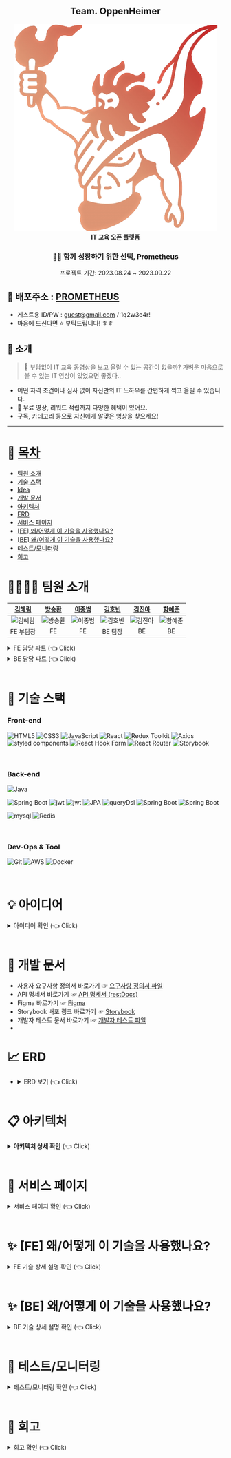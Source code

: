 <div align="center">
<h2>Team. OppenHeimer</h2>
 <a href="https://www.itprometheus.net">
 <img alt="대표 이미지" src ="/images/itprometheus-logo.png" />
 </a>   
 <br>
<b>IT 교육 오픈 플랫폼</b><br>

 <h3 align="center">🧑‍💻 함께 성장하기 위한 선택, Prometheus</h3>
 
 프로젝트 기간: 2023.08.24 ~ 2023.09.22
</div>

## 🔗 배포주소 : [PROMETHEUS](https://www.itprometheus.net) 
- 게스트용 ID/PW : guest@gmail.com / 1q2w3e4r!
- 마음에 드신다면 ⭐ 부탁드립니다! ㅎㅎ

## 🛫 소개
> 🧐 부담없이 IT 교육 동영상을 보고 올릴 수 있는 공간이 없을까?
> 가벼운 마음으로 볼 수 있는 IT 영상이 있었으면 좋겠다..

- 어떤 자격 조건이나 심사 없이 자신만의 IT 노하우를 간편하게 찍고 올릴 수 있습니다.
- 💸 무료 영상, 리워드 적립까지 다양한 혜택이 있어요.
- 구독, 카테고리 등으로 자신에게 알맞은 영상을 찾으세요!


---

# 📝 [목차](#index) <a name = "index"></a>
- [팀원 소개](#team)
- [기술 스택](#tech)
- [Idea](#idea)
- [개발 문서](#document)
- [아키텍처](#architecture)
- [ERD](#erd)
- [서비스 페이지](#outputs)
- [[FE] 왜/어떻게 이 기술을 사용했나요?](#whyfe)
- [[BE] 왜/어떻게 이 기술을 사용했나요?](#whybe)
- [테스트/모니터링](#test)
- [회고](#retrospection)

# 👨‍👨‍👧‍👧 팀원 소개 <a name = "team"></a>
|[김혜림](https://github.com/HyerimKimm)|[방승환](https://github.com/BangSeung)|[이종범](https://github.com/JB0129)|[김호빈](https://github.com/hobeen-kim)|[김진아](https://github.com/oksu01)|[함예준](https://github.com/da9dac)|
|:---:|:---:|:---:|:---:|:---:|:---:|
|![김혜림](https://avatars.githubusercontent.com/u/50258232?v=4)|![방승환](https://avatars.githubusercontent.com/u/129879667?v=4)|![이종범](https://avatars.githubusercontent.com/u/130051470?v=4)|![김호빈](https://avatars.githubusercontent.com/u/102138860?v=4)|![김진아](https://avatars.githubusercontent.com/u/117355227?v=4)|![함예준](https://avatars.githubusercontent.com/u/102796152?v=4)|
|FE 부팀장|FE|FE|BE 팀장|BE|BE|

<details>
   <summary> FE 담당 파트 (👈 Click)</summary>
<br />
  
+ **김혜림(부팀장)**
  - 사용자 인증, OAuth, 회원정보 관리 기능 구현
  - 결제 목록, 리워드 목록 무한스크롤 적용
  - React hook form 라이브러리 적용
  - 시작 페이지 구현
  - 클린 코드를 고려한 Custom hook, 재활용 컴포넌트 구현, API 로직 분리
  - 디자인 시스템, storybook 적용
  - 클라이언트 배포 관리
<Br>

+ **방승환**
  - 영상 필터기능 구현
  - 검색기능 및 자동완성 구현
  - 강의 및 채널 목록  전반 구현 및 무한스크롤 적용
  - 채널페이지 구현
<Br>

+ **이종범**
  - S3 Presign-url를 통한 이미지 및 동영상 업로드
  - 강의 문제 CRD
  - 장바구니 리스트 CRUD
  - TossPayment 라이브러리 적용
  - React-Player 라이브러리 적용, 커스텀 컨트롤러 구현, 1분 미리보기
  - 리뷰 CRUD, 필터 기능, Pagination
  - 내 강의 활성화/비활성화 기능
<Br>
</details>

<details>
   <summary>BE 담당 파트 (👈 Click)</summary>
<br />
  
+ **김호빈(팀장)**
  - AWS 아키텍처 설계 및 환경 구축
  - Git Actions CI/CD 구축
  - Logging 및 Cloudwatch 모니터링
  - API Rest docs 문서화
  - 비디오 관련 기능, 주문/결제 기능, 채널 공지사항 기능
<Br>

 + **김진아**
   - 채널 기능
   - T비디오 리뷰 기능
   - 통합 테스트(채널, 리뷰, 공지사항)
<Br>

+ **함예준**
  - 로그인 및 회원가입, OAuth (인증 및 인가 기능) 기능
  - 회원 정보 관련 CRUD 기능
  - API Rest docs 문서화
  - 통합 테스트(회원, 비디오, 인증, 주문)
<Br>
</details>
<Br>

# 🔧 기술 스택 <a name = "tech"></a>

### Front-end

<img alt="HTML5" src ="https://img.shields.io/badge/HTML5-E34F26.svg?&style=for-the-badge&logo=HTML5&logoColor=white"/> <img alt="CSS3" src ="https://img.shields.io/badge/CSS3-1572B6.svg?&style=for-the-badge&logo=CSS3&logoColor=white"/> <img alt="JavaScript" src ="https://img.shields.io/badge/JavaScript-F7DF1E.svg?&style=for-the-badge&logo=JavaScript&logoColor=white"/> <img alt="React" src ="https://img.shields.io/badge/React-61DAFB.svg?&style=for-the-badge&logo=React&logoColor=white"/> <img alt="Redux Toolkit" src ="https://img.shields.io/badge/Redux Toolkit-764ABC.svg?&style=for-the-badge&logo=Redux&logoColor=white"/> <img alt="Axios" src ="https://img.shields.io/badge/Axios-5A29E4.svg?&style=for-the-badge&logo=Axios&logoColor=white"/> <img alt="styled components" src ="https://img.shields.io/badge/styled components-DB7093.svg?&style=for-the-badge&logo=styled-components&logoColor=white"/>
<img alt="React Hook Form" src ="https://img.shields.io/badge/React Hook Form-EC5990.svg?&style=for-the-badge&logo=react%20hook%20form&logoColor=white"/> <img alt="React Router" src ="https://img.shields.io/badge/React Router-CA4245.svg?&style=for-the-badge&logo=reactrouter&logoColor=white"/>   <img alt="Storybook" src ="https://img.shields.io/badge/Storybook-FF4785.svg?&style=for-the-badge&logo=Storybook&logoColor=white"/>

<br>

### Back-end
<img alt="Java" src ="https://img.shields.io/badge/Java-007396.svg?&style=for-the-badge&logo=Java&logoColor=white"/> 

<img alt="Spring Boot" src ="https://img.shields.io/badge/Spring Boot-6DB33F.svg?&style=for-the-badge&logo=springboot&logoColor=white"/> <img alt="jwt" src ="https://img.shields.io/badge/jwt-333333.svg?&style=for-the-badge&logo=jwt&logoColor=white"/> <img alt="jwt" src ="https://img.shields.io/badge/oauth-4479A1.svg?&style=for-the-badge&logo=springsecurity&logoColor=white"/> <img alt="JPA" src ="https://img.shields.io/badge/jpa-6DB33F.svg?&style=for-the-badge&logo=jpa&logoColor=white"/> <img alt="queryDsl" src ="https://img.shields.io/badge/querydsl-4479A1.svg?&style=for-the-badge&logo=querydsl&logoColor=white"/> <img alt="Spring Boot" src ="https://img.shields.io/badge/Rest Docs-6DB33F.svg?&style=for-the-badge&logo=readthedocs&logoColor=white"/> <img alt="Spring Boot" src ="https://img.shields.io/badge/Rest Docs-6DB33F.svg?&style=for-the-badge&logo=React Router&logoColor=white"/>

<img alt="mysql" src ="https://img.shields.io/badge/mysql-4479A1.svg?&style=for-the-badge&logo=mysql&logoColor=white"/> <img alt="Redis" src ="https://img.shields.io/badge/Redis-DC382D.svg?&style=for-the-badge&logo=redis&logoColor=white"/>

<br>

### Dev-Ops & Tool
<img alt="Git" src ="https://img.shields.io/badge/Git-F05032.svg?&style=for-the-badge&logo=Git&logoColor=white"/> <img alt="AWS" src ="https://img.shields.io/badge/AWS-232F3E.svg?&style=for-the-badge&logo=amazonaws&logoColor=white"/> <img alt="Docker" src ="https://img.shields.io/badge/Docker-4479A1.svg?&style=for-the-badge&logo=Docker&logoColor=white"/>

<br>

# 💡 아이디어 <a name = "idea"></a>

<details>
   <summary> 아이디어 확인 (👈 Click)</summary>
<br />

저희는 기존 교육 동영상 플랫폼의 문제점으로 생산자와 구매자의 역할이 나눠지고 쉽게 생산자가 될 수 없다는 점에 주목했습니다. 판매를 위한 교육 영상을 업로드하기 위해서는 일정 심사를 통과해야 하거나, 양질의 동영상을 여러 개 찍은 후 하나의 강의로 묶어야 하는 등 생산자로 진입하기 위한 장벽이 높았습니다.

따라서 이를 해결하고 누구나 생산자이자 소비자가 될 수 있도록 IT 교육 오픈 플랫폼을 제공하기 위해 서비스를 기획했습니다. 그리고 무료 동영상 업로드, 리뷰 작성, 문제 풀기 등의 활동으로 쉽게 리워드를 적립하고 활용할 수 있도록 유도하여 플랫폼의 이용이 선순환될 수 있도록 하였습니다.

</details>

<br>

# 📄 개발 문서 <a name = "document"></a>

- 사용자 요구사항 정의서 바로가기 ☞ [요구사항 정의서 파일](https://1drv.ms/x/s!AjqmbzT14UKwi0P6wFF3pjN1tkgw?e=mchNti)
- API 명세서 바로가기 ☞ [API 명세서 (restDocs)](https://api.itprometheus.net)
- Figma 바로가기 ☞ [Figma](https://www.figma.com/file/PXVOZwRkw6LmWof1HUL2q1/%ED%94%84%EB%A1%9C%EB%A9%94%ED%85%8C%EC%9A%B0%EC%8A%A4-%EC%9B%B9%EC%82%AC%EC%9D%B4%ED%8A%B8-%ED%99%94%EB%A9%B4-%EC%84%A4%EA%B3%84%EC%84%9C?type=design&node-id=0-1&mode=design&t=FxvRqxuBDV44mvy0-0)
- Storybook 배포 링크 바로가기 ☞ [Storybook](https://6509249be693180105e6fcc7-tgkycquvac.chromatic.com/?path=/docs/configure-your-project--docs)
- 개발자 테스트 문서 바로가기 ☞ [개발자 테스트 파일](https://1drv.ms/x/s!AjqmbzT14UKwi0404Ht2GZMTb-oD?e=Djm5VW)
- 
    <br>

# 📈 ERD <a name = "erd"></a>

- <details>
   <summary> ERD 보기 (👈 Click)</summary>
    <br />
 
     <img alt="ERD" src ="/images/erd.png"/>
    
    </details>
    
    <br>

# 📋 아키텍처 <a name = "architecture"></a>

<details>
   <summary> <b>아키텍처 상세 확인</b> (👈 Click)</summary>
    <br />
 
 <img alt="architecture" src ="/images/architecture.png"/>

### 웹 클라이언트
- S3 버킷에 웹 서버 배포
- CloudFront 와 Route53 을 통해 라우팅, HTTPS 서버 구축, 정적 파일 캐싱

### 애플리케이션 서버
- private subnet 에 외부와 격리하여 배포, NAT instance 로 아웃바운드 통신
- Load Balancer 와 Auto Scaling Group 으로 트래픽 분산, 가용성 확보

### 데이터 베이스
- RDS(MySQL) 이중화 구성, Redis Cluster 구축
  
### CloudWatch
- API, DB 응답 시간 확인
- 에러 로그 로깅
- ASG 메모리 및 CPU, 각 요청별 응답 시간 모니터링[대시보드 바로가기](https://cloudwatch.amazonaws.com/dashboard.html?dashboard=prometheus-dashboard&context=eyJSIjoidXMtZWFzdC0xIiwiRCI6ImN3LWRiLTU4OTc5NDU0NjI0NCIsIlUiOiJ1cy1lYXN0LTFfUXd0TzZvdWxRIiwiQyI6IjEyZ2E2M2NrNDZzMHBudTZqZTI4c25tamZ2IiwiSSI6InVzLWVhc3QtMTo4YTAyZDc0YS0zOTVjLTQxOGYtYjQzMS0wODQwODdlMGZhYzciLCJNIjoiUHVibGljIn0%3D&start=PT1H&end=null)
  
### 정적 리소스 파일
- 클라이언트가 직접 s3 버킷에 업로드 (presignedUrl 활용)
- CloudFront 로 파일 캐싱

</details>

<br>

# 📸 서비스 페이지 <a name = "outputs"></a>

<details>
   <summary> 서비스 페이지 확인 (👈 Click)</summary>
<br />

|시작 페이지|로그인 페이지|
|------|---|
|<img width="400px" alt="스크린샷 2023-09-18 오전 1 39 50" src="https://github.com/codestates-seb/seb45_main_026/assets/50258232/f9fc6c00-0646-446e-8bcf-f1eb241eb335">|<img width="400px" alt="스크린샷 2023-09-14 오후 2 49 40" src="https://github.com/codestates-seb/seb45_main_026/assets/50258232/15fabf7d-a5eb-4c09-a043-13b89e0e8e13">|

|회원가입 페이지|비밀번호 찾기 페이지|
|------|---|
|<img width="400px" alt="스크린샷 2023-09-14 오후 2 50 35" src="https://github.com/codestates-seb/seb45_main_026/assets/50258232/312ce2c2-41af-4ca3-8ba5-afb202ce8a98">|<img width="400px" alt="스크린샷 2023-09-14 오후 2 59 44" src="https://github.com/codestates-seb/seb45_main_026/assets/50258232/fb0de012-39e4-4631-9481-43875c02eaa4">|

|강의 목록 페이지|강의 상세 페이지|
|------|---|
|<img width="400px" alt="스크린샷 2023-09-18 오전 1 40 25" src="https://github.com/codestates-seb/seb45_main_026/assets/50258232/f1af15bb-49c0-4fea-ba87-ed572515a645">|<img width="400px" alt="스크린샷 2023-09-14 오후 2 53 21" src="https://github.com/codestates-seb/seb45_main_026/assets/50258232/ea065f95-f823-45a9-a270-ea4a0b3f6d01">|

|문제풀기 페이지|장바구니 페이지|
|------|---|
|<img width="400px" alt="스크린샷 2023-09-14 오후 2 56 37" src="https://github.com/codestates-seb/seb45_main_026/assets/50258232/8c59c502-93d7-4ac7-9f97-626dd456002c">|<img width="400px" alt="스크린샷 2023-09-14 오후 2 56 52" src="https://github.com/codestates-seb/seb45_main_026/assets/50258232/16ddf6e1-c662-4e11-8653-4c0779d8aa3a">|

|강의 업로드 페이지|문제 업로드 페이지|
|------|---|
|<img width="400px" alt="스크린샷 2023-09-15 오전 10 50 06" src="https://github.com/codestates-seb/seb45_main_026/assets/50258232/56c17a36-2b9f-462c-a782-ac39aca70a6c">|<img width="400px" alt="스크린샷 2023-09-14 오후 2 58 13" src="https://github.com/codestates-seb/seb45_main_026/assets/50258232/b4e2c9e5-c765-45f8-a8f2-556d51785e53">|

|채널 정보 페이지|구독 목록 페이지|
|------|---|
| <img width="400px" alt="스크린샷 2023-09-18 오전 1 41 22" src="https://github.com/codestates-seb/seb45_main_026/assets/50258232/b3eca375-fd56-47aa-af5b-016e86eb9f2d"> | <img alt="스크린샷 2023-09-15 오전 10 54 46" src="https://github.com/codestates-seb/seb45_main_026/assets/50258232/78c6d642-8135-4a09-a4f2-994a1ad83db9" width="400px"> |

|리워드 조회 페이지|결제 내역 페이지|
|------|---|
| <img width="400px" alt="스크린샷 2023-09-15 오전 11 00 53" src="https://github.com/codestates-seb/seb45_main_026/assets/50258232/d4d5a5e1-33cc-47dc-adcb-5e4b639d0b71"> | <img width="400px" alt="스크린샷 2023-09-18 오전 1 53 10" src="https://github.com/codestates-seb/seb45_main_026/assets/50258232/559c481f-fe13-45e9-9be0-48d5a4130e30"> |


|정산내역 페이지|시청기록 페이지|
|------|----|
| <img width="400px" alt="스크린샷 2023-09-15 오전 11 00 53" src="https://github.com/codestates-seb/seb45_main_026/assets/50258232/76eee334-5949-4ed7-b4c7-9858358b3306"> | <img width="400px" alt="스크린샷 2023-09-18 오전 1 46 48" src="https://github.com/codestates-seb/seb45_main_026/assets/50258232/363cadf0-65c9-4957-99c7-0e612fdab52c"> |


</details>

<br>

# ✨ [FE] 왜/어떻게 이 기술을 사용했나요? <a name = "whyfe"></a>

<details>
   <summary> FE 기술 상세 설명 확인 (👈 Click)</summary>
<br />

## React Hook Form

<img src="https://github.com/codestates-seb/seb45_main_026/assets/50258232/324e45c4-c108-4f9b-b178-a84cd4119567" width="400px"/>

너무 많은 input state관리로 인한 코드의 가독성 저하와 잦은 화면 재랜더링을 해결하기 위해 사용했습니다. 
React Hook Form 은 input 입력값을 ref 형식으로 제어하여 화면의 재랜더링을 최소화하고, 
```register```, ```handleSubmit```, ```formState```, ```useWatch``` 등 다양한 메소드를 제공하여 
복잡한 유효성 검사를 간단하게 구현할 수 있도록 도와줍니다. 

## Custom Hook

<img src="https://miro.medium.com/v2/resize:fit:1400/format:webp/1*esdkRk3TTqmEkT064DL4Vg.png" width="400px"/>

반복 사용되는 로직을 재사용하기 위해 Custom Hook을 작성했습니다. 
Refresh Token을 이용한 Authorization 토큰 재발급 로직 재활용
```useLogout```, ```useLongPress``` ```useConfirm``` 등의 로직을 재활용 하기 위해 사용했습니다. 

## react-intersection-observer

<img src="https://github.com/codestates-seb/seb45_main_026/assets/50258232/700ca69d-942f-46ee-9ef1-06db78a149fb" width="400px"/>

무한 스크롤을 구현하기 위해서 사용했습니다. 
styled-component를 사용한 이번 프로젝트에서 ```useRef```나 ```addEventListener```등을 따로 설정할 필요 없이 ```useInView```로 간편하게 스크롤 바닥 감지 기능을 구현할 수 있습니다. 

## Redux Toolkit with Persistent

<img src="https://blog.dastasoft.com/_next/image?url=%2Fassets%2Fposts%2Fpreview%2Fredux-toolkit.webp&w=3840&q=75" width="400px"/>

로그인 정보, 유저 정보, 다크모드 등 UI 설정 정보, 장바구니 정보, 재생 비디오 정보 등을 전역 상태로 관리하기 위해서 Redux Toolkit을 사용했습니다. Redux Toolkit을 사용하면 Redux에서 action 생성을 따로 작성해주지 않아도 된다는 장점이 있으며, ```redux-persist```의 추가 라이브러리를 통합하여 원하는 상태 정보만 로컬스토리지에 자동으로 저장되도록 설정할 수 있습니다.

## react-player

<img alt="react-player 사용예시" src="https://github.com/codestates-seb/seb45_main_026/assets/50258232/4b763082-e28a-4a50-bea6-a0b011d8011d" width="400px"/>


기존의 video 태그에서의 기능들을 좀 더 쉽게 속성들을 접근할 수 있어서, 커스텀 컨트롤러를 만들 때 react-player에 내장된 메서드들을 사용해 기존보다 간편하고 빠르게 작업이 가능합니다.

## Storybook & Figma Token

| 다크모드/라이트모드 switch | storybook |
|-------------|---------|
| <img alt="다크모드 예시" src="https://github.com/codestates-seb/seb45_main_026/assets/50258232/21f14492-9896-4c68-85c5-b6c5b49e3388" width="350px"/> | <img src="https://github.com/codestates-seb/seb45_main_026/assets/50258232/ba50a87b-ecb0-4d8e-b1ad-fb81afeec073" width="350px"/> |

 👉🏻 <a href="https://6509249be693180105e6fcc7-tgkycquvac.chromatic.com/?path=/docs/configure-your-project--docs">storybook chromatic 배포 링크 바로가기</a>

전체 화면 디자인의 통일성을 지키고 다크모드 등 전체 UI 설정을 변경하기 위해서 Figma Token을 적용하였으며, 
재사용할 컴포넌트의 디자인을 확인하며 사용할 수 있도록 Storybook을 적용했습니다. 

## CSS keyframes

<img src="https://github.com/codestates-seb/seb45_main_026/assets/50258232/e523cbf0-198b-4de5-be55-bf1c304862ad" width="400px"/>

메인페이지의 Viewport 애니메이션과 롤링 배너, 사이드바 디자인을 위해서 styled-component에 keyframes를 적용하여 애니메이션을 구현했습니다.

## react-flicking

<img src="https://github.com/codestates-seb/seb45_main_026/assets/50258232/e0654024-4eb3-477e-9a17-1417887752dc" width="400px"/>

메인페이지 두 번째 페이지에 슬라이드 배너를 만들기 위해서 react-flicking UI 라이브러리를 적용했습니다. 

</details>

<br>

# ✨ [BE] 왜/어떻게 이 기술을 사용했나요? <a name = "whybe"></a>

<details>
   <summary> BE 기술 상세 설명 확인 (👈 Click)</summary>
<br />
 
## API 문서화
| 문서 메인 페이지 | API에 따른 상세 페이지 |
|-----|-----|
| <img width="400px" src="https://github.com/codestates-seb/seb45_main_026/assets/102796152/aa048ba0-557b-4cc9-bdb2-ea2cf0d23f8a"> | <img width="400px" src="https://github.com/codestates-seb/seb45_main_026/assets/102796152/b8509ec6-83b7-4707-8e56-9120e0c52b18"> |

Swagger 는 간단하고 빠르게 클라이언트에게 API 문서를 제공할 수 있습니다. 하지만 문서가 실제 API와 다르거나 성능을 보장 받지 못합니다.

따라서 이번 프로젝트에서는 검증된 API 의 제공과 깔끔한 API 로직 작성을 위해 Spring Rest Docs를 사용했습니다.

## OAuth
| 클라이언트 | 서버 |
|-----|---------|
| <img width="400px" src="https://github.com/codestates-seb/seb45_main_026/assets/102796152/cd733919-228b-4827-9a24-cd1564e8f22f"> | <img width="400px" src="https://github.com/codestates-seb/seb45_main_026/assets/102796152/1b0edb88-18dc-4ac1-9b4a-fe6fc3712fe7"> |

로컬 로크인 외에도 간편한 인증 방식 제공을 위해
구글, 카카오, 깃허브 로그인을 적용했습니다.

기존에 클라이언트가 OAuth 로그인을 요청하면 인증을 위한 리다이렉트 URI를 주었지만 클라이언트에게 미리 URI를 제공하여 바로 인가 코드를 전달 받아 중간에 리다이렉트 하는 과정을 생략했습니다.

## 이메일 인증 & Redis
| 이메일 전송 및 인증 | 인증된 경우 |
|-------------|---------|
| <img width="400px" src="https://github.com/codestates-seb/seb45_main_026/assets/102796152/21e36507-30c7-4337-a053-e9e85d58a20c"> | <img width="400px" src="https://github.com/codestates-seb/seb45_main_026/assets/102796152/8c8e132f-f3dc-4b3d-96a9-f58e7907655e"> |

일시적으로 인증과 관련된 정보를 저장하고 빠르게 처리하기 위해
키, 값 형태의 비정형 인메모리 데이터베이스인 Redis 를 사용했습니다.

사용자의 이메일을 키로 하고 인증 상태를 값으로 데이터를 저장한 후에 인증 코드 등으로 인증에 성공한 경우 인증 상태를 바꾸는 식으로 일시적인 인증이 필요한 경우에 적용했습니다.

## 검색기능 (Mysql fulltext)
| 데이터베이스 설정 및 인덱싱 | Full-Text Search |
|-------------|---------|
| <img width="400px" src="https://github.com/codestates-seb/seb45_main_026/assets/102796152/7e7022be-9111-404b-ae61-b28848fa74bf"> | <img width="400px" src="https://github.com/codestates-seb/seb45_main_026/assets/102796152/77271966-88ed-4e93-b95a-c3ca0f376862"> |
<br>
기존의 LIKE문은 쿼리는 문자열 패턴 매칭을 수행하여 대용량의 데이터베이스의 경우에 성능이 떨어질 수 있습니다. 따라서 텍스트 검색에 특화 되고 쉽게 사용할 수 있는 MySQL의 Full-Text 인덱스를 사용해서 검색 기능을 구현했습니다.

한글 검색에도 문제가 없는 n-gram parser를 사용하여 토큰의 값을 1로 설정해 인덱싱을 했기 때문에 최소 한 글자의 키워드로도 검색을 수행할 수 있게 했습니다.

## Querydsl
기본적인 CRUD 는 Spring Data JPA 가 기본적으로 제공해주는 CRUD 메서드 및 쿼리 메서드 기능을 사용했습니다. 하지만 GET 요청에서 원하는 조건의 데이터를 수집하기 위해서는 여러 조건이 필요합니다. 이때 쿼리문이 복잡해지기 때문에 JPQL 이나 Native Query 를 사용해야 하게 되는데, 쿼리문이 길어질 경우 오타나 문법적인 오류 등 휴먼 에러가 발생할 수 있습니다. 정적 쿼리가 아닌 이상 런타임 시점에 오류를 알 수 있게 됩니다. 따라서 위와 같은 문제를 해결하기 위해 Querydsl 을 부분적으로 사용했고 아래와 같은 이점이 있었습니다.

- Querydsl 은 컴파일 시점에 타입을 검사하기 때문에, 잘못된 필드명이나 데이터 유형 사용과 같은 오류를 빠르게 감지할 수 있습니다.
- 복잡한 조건을 기반으로 쿼리를 동적으로 생성할 수 있습니다. 이를 통해 동일한 메서드 내에서 다양한 조건 및 필터를 적용한 쿼리를 구성할 수 있습니다.
- Querydsl을 사용하면 쿼리가 실제 쿼리문처럼 작성되기 때문에 가독성이 좋습니다.

## git actions / Docker
 <img alt="gitactions" src ="/images/be/gitactions.png"/>
 
### Job 분리
 초기 git actions 는 하나의 Job 에서 모든 과정을 다 처리했습니다. 하지만 테스트가 무거워지고 그에 따라 빌드 시간이 오래 걸리면서 테스트와 빌드를 분리해야겠다는 판단이 들었습니다. git actions 의 Job 은 병렬로 실행되기 때문에 test 를 크게 4개(testA, testB, testC, buildTest) 로 나누고 각각 실행시켰습니다. 빌드 시에 API 문서화가 필요하기 때문에 ControllerTest 는 빌드 Job 에서 하도록 했습니다. 이후 모든 테스트와 빌드가 완료되면 cd Job 이 실행됩니다. 해당 Job 에서 도커를 push 하고 EC2 에서 도커 이미지를 다운로드 받아 배포하는 과정이 이루어집니다. 
 
### Caching
 `build.gradle` 파일은 자주 변경되지 않기 때문에 `actions/cache@v2` 을 통해 의존성을 캐싱해주어서 테스트 및 빌드 시간을 단축시켜주었습니다. 도커 이미지 캐싱이나 레이어 캐싱은 오히려 캐싱을 하기 위해 이미지를 불러오고 저장하는 과정이 시간이 더 걸려서 생략했습니다.
 
### Docker Image 최적화
멀티 스테이지를 생각했으나 이미 git actions 의 Job 에서 빌드와 배포가 분리되기 때문에 멀티 스테이지 빌드는 하지 않았습니다. 대신 도커 이미지 크기를 줄이기 위해 base-image 를 `openjdk:11-jre-slim` 로 변경했고, 애플리케이션의 `build.gradle` 에서 불필요한 dependency 를 제거했습니다.

### 결과
결과적으로 CICD 과정은 평균 3분 20초에서 2분으로 줄였고, 이미지 크기는 731MB 에서 296MB 로 60% 줄였습니다.

빌드 최적화 상세 내용 확인 ☞ [CI/CD](https://hobeen-kim.github.io/devops/Docker-%EC%9D%B4%EB%AF%B8%EC%A7%80-%EC%B5%9C%EC%A0%81%ED%99%94/)

## 로그 및 모니터링
ec2 배포 이후 최초 몇 번의 GET 요청은 1000ms 이상의 시간이 걸린다는 걸 확인했습니다. 그리고 배포 환경과 로컬 환경도 분명히 차이가 있기 때문에 어떤 에러가 발생하는지도 모니터링이 가능해야 했습니다. 따라서 아래와 같은 로그 전략을 세웠습니다. 
### 로그 전략
 - API 호출 시 소요되는 시간
 - Repository 클래스 호출 시 소요되는 시간
 - 비즈니스 예외를 제외한 모든 Exception
### 로그 확인
로그는 logBack 을 사용했습니다. `@Slf4j` 어노테이션으로 적용할 수 있고, 로그를 파일로 남기는 게 간단하기 때문입니다. 또한 스프링 부트는 기본적으로 SLF4J를 사용하고 Logback을 그 구현체로 선택하고 있기 때문에 스프링 내부에서 예상치 못한 에러가 발생했을 때도 함께 로그가 남는다는 장점도 있습니다.

API 로그는 `MDCLoggingFilter` 에서, Data 접근 로그는 `RepositoryLoggingAop` 에서, 에러 로그는 `GlobalExceptionHandler` 에서 남겼습니다. `log.info` 혹은 `log.error` 가 발생하면 logs 폴더에 `.log` 파일로 기록됩니다. 해당 로그는 ec2 에서 cloudwatch agent 에 의해 수집되어 log group 에 기록됩니다. 그리고 metric 을 통해 파싱한 후 필요한 값은 대시보드에 표시했습니다.

[대시보드 바로가기](https://cloudwatch.amazonaws.com/dashboard.html?dashboard=prometheus-dashboard&context=eyJSIjoidXMtZWFzdC0xIiwiRCI6ImN3LWRiLTU4OTc5NDU0NjI0NCIsIlUiOiJ1cy1lYXN0LTFfUXd0TzZvdWxRIiwiQyI6IjEyZ2E2M2NrNDZzMHBudTZqZTI4c25tamZ2IiwiSSI6InVzLWVhc3QtMTo4YTAyZDc0YS0zOTVjLTQxOGYtYjQzMS0wODQwODdlMGZhYzciLCJNIjoiUHVibGljIn0%3D&start=PT1H&end=null)

특히 대시보드를 통해 GET 요청의 응답 시간 지연은 배포 시마다 발생한다는 걸 알 수 있었고 아래의 warm up 을 하게 되는 이유가 되었습니다.

## JVM warm up
 <img alt="warmup" src ="/images/be/warmup.png"/>
 
 warmup 을 하게 된 이유는 위 그래프와 같이 특정 요청에서 1000ms 이상의 레이턴시를 발견했기 때문입니다. 처음에는 GET 요청에서 쿼리문의 조건이 많이 걸려있어서 그런가 생각했지만 실제로 DB 에서 쿼리문 실행 자체는 10ms 이 채 되지 않았습니다. 로그를 통해 확인해본 결과 오히려 애플리케이션 로직을 실행하는 데 대부분의 시간이 소요되었습니다. 따라서 JVM 의 JIT(Just-in-Time) 으로 인해 컴파일이 실시간으로 되기 때문에 발생한 문제라고 생각했습니다. 그 이유는 최초 몇 개의 요청 이후에는 정상적인 응답 시간을 반환했기 때문입니다.

처음에는 애플리케이션이 실행되면서 localhost:8080 으로 GET 위주의 메인 API 를 호출하면서 warm up 과정을 실행했습니다. 하지만 warm up 과정이 3분 이상 소요되면서 메인 로직 메서드를 호출하는 방향으로 바꾸었습니다. 그리고 스프링의 필터 부분도 warm up 하기 위해 `WarmupController` 를 만들어 해당 API 를 함께 호출해주었습니다. 아래는 warmup 을 하는 클래스입니다.
```java
public class WarmupApi implements ApplicationListener<ContextRefreshedEvent> {

    ... 

    @Override
    public void onApplicationEvent(ContextRefreshedEvent event) {

        if (warmup 이 되지 않았다면) {
;
            request("http://localhost:8080/warmup"); //WarmupController 호출
            methodWarmup(); //메서드 단위 warmup 수행

            warmupState.setWarmupCompleted(true); //warmup 을 완료 상태로 변경
        }
    }

    private void methodWarmup() {

        videoMethodWarmup();
        channelMethodWarmup();
        memberMethodWarmup();
    }

    ...
}
```
해당 과정을 완료하면 최초 요청 시에도 평균적인 응답 시간 (200ms ~ 400ms) 으로 요청이 되는 것을 확인할 수 있었습니다.

warm up 상세 내용 확인 ☞ [warm up](https://hobeen-kim.github.io/java/JAVA-JIT-%EC%B5%9C%EC%A0%81%ED%99%94)

</details>

<br>

# 🔨 테스트/모니터링 <a name = "test"></a>

<details>
   <summary> 테스트/모니터링 확인 (👈 Click)</summary>
<br />

## 개발자 테스트

개발자 테스트는 요구사항 기반으로 테스트를 진행했습니다. 요구사항에는 없지만 필요한 내용이나 아이디어는 스크럼을 통해 테스트 문서에 추가했습니다. 개발부터 배포까지 정기적으로 테스트를 진행했으며 테스트 통과를 중심으로 기능 개발을 하였습니다.

- 개발자 테스트 문서 바로가기 ☞ [개발자 테스트 파일](https://1drv.ms/x/s!AjqmbzT14UKwi0404Ht2GZMTb-oD?e=Djm5VW)

## BE 단위 및 통합테스트

 <img alt="test" src ="/images/be/test.png"/>

 BE JAVA 애플리케이션에서 총 754 개의 단위 및 통합테스트를 진행했습니다. 단위 테스트의 대상은 Controller, Service, Repository, Entity 의 모든 public 메서드입니다. 중점은 기능 동작 여부와 엣지 케이스에서 정상적인 예외를 던지는지 였습니다. 통합테스트는 주어진 조건에서 mockMvc 를 활용해 API 를 호출했을 때 기대되는 응답값과 DB CRUD 가 되는지 확인했습니다.

</details>

<br>

# 📌 회고 <a name = "retrospection"></a>

<details>
   <summary> 회고 확인 (👈 Click)</summary>
<br />

- [김혜림](https://velog.io/@hyerimkimm/메인-프로젝트-회고)

- 방승환

- [이종범](https://dunggu.tistory.com/66)

- [김호빈](https://hobeen-kim.github.io/review/Review-%EC%B2%AB-%ED%8C%80%ED%94%84%EB%A1%9C%EC%A0%9D%ED%8A%B8%EB%A5%BC-%EB%A7%88%EC%B9%98%EB%A9%B0/)

- [김진아](https://www.notion.so/jiina/19b6722eb48d431f8059e22dc3eb8167)

- [함예준](https://da9dac.tistory.com/157)

</details>

<br>
